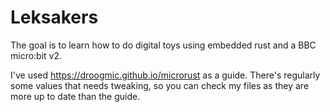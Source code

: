 # Leksakers

The goal is to learn how to do digital toys using embedded rust and a BBC micro:bit v2.

I've used https://droogmic.github.io/microrust as a guide. There's regularly some values that needs tweaking, so you can check my files as they are more up to date than the guide.
